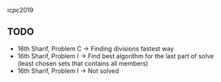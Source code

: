 icpc2019

<h2>TODO</h2>
<ul>
<li>16th Sharif, Problem C -> Finding divisions fastest way</li>
<li>16th Sharif, Problem I -> Find best algorithm for the last part of solve (least chosen sets that contains all members)</li>
<li>16th Sharif, Problem I -> Not solved</li>
</ul>